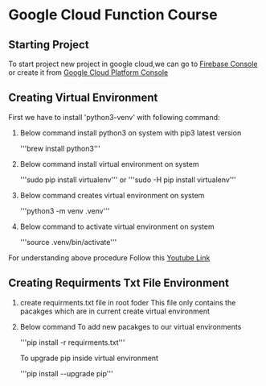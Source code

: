 # Google Cloud Function Course

## Starting Project

To start project new project in google cloud,we can go to [Firebase Console](https://console.firebase.google.com) or create it from [Google Cloud Platform Console](https://console.cloud.google.com)

## Creating Virtual Environment

First we have to install 'python3-venv' with following command:

1. Below command install python3 on system with pip3 latest version

   '''brew install python3'''

2. Below command install virtual environment on system

   '''sudo pip install virtualenv'''
   or
   '''sudo -H pip install virtualenv'''

3. Below command creates virtual environment on system

   '''python3 -m venv .venv'''

4. Below command to activate virtual environment on system

   '''source .venv/bin/activate'''

For understanding above procedure Follow this [Youtube Link](https://youtu.be/kz4gbWNO1cw)

## Creating Requirments Txt File Environment

1. create requirments.txt file in root foder
   This file only contains the pacakges which are in current create virtual environment
2. Below command To add new pacakges to our virtual environments

   '''pip install -r requirments.txt'''

   To upgrade pip inside virtual environment

   '''pip install --upgrade pip'''
